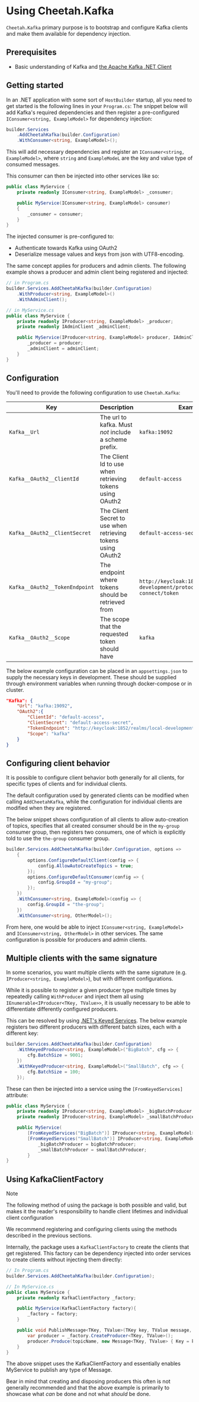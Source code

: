 # Using Cheetah.Kafka

`Cheetah.Kafka` primary purpose is to bootstrap and configure Kafka clients and make them available for dependency injection.

## Prerequisites
- Basic understanding of Kafka and [the Apache Kafka .NET Client](https://docs.confluent.io/kafka-clients/dotnet/current/overview.html)

## Getting started

In an .NET application with some sort of `HostBuilder` startup, all you need to get started is the following lines in your `Program.cs`:
The snippet below will add Kafka's required dependencies and then register a pre-configured `IConsumer<string, ExampleModel>` for dependency injection:

```csharp
builder.Services
    .AddCheetahKafka(builder.Configuration)
    .WithConsumer<string, ExampleModel>();
```

This will add necessary dependencies and register an `IConsumer<string, ExampleModel>`, where `string` and `ExampleModeL` are the key and value type of consumed messages.

This consumer can then be injected into other services like so:

```csharp
public class MyService {
    private readonly IConsumer<string, ExampleModel> _consumer;

    public MyService(IConsumer<string, ExampleModel> consumer)
    {
        _consumer = consumer;
    }
}
```

The injected consumer is pre-configured to:
* Authenticate towards Kafka using OAuth2
* Deserialize message values and keys from json with UTF8-encoding.

The same concept applies for producers and admin clients. The following example shows a producer and admin client being registered and injected:

```csharp
// in Program.cs
builder.Services.AddCheetahKafka(builder.Configuration)
    .WithProducer<string, ExampleModel>()
    .WithAdminClient();

// in MyService.cs
public class MyService {
    private readonly IProducer<string, ExampleModel> _producer;
    private readonly IAdminClient _adminClient;

    public MyService(IProducer<string, ExampleModel> producer, IAdminClient adminClient){
        _producer = producer;
        _adminClient = adminClient;
    }
}
```

## Configuration

You'll need to provide the following configuration to use `Cheetah.Kafka`:

| Key                            | Description                                                  | Example                                                                       | Required |
|--------------------------------|--------------------------------------------------------------|-------------------------------------------------------------------------------|----------|
| `Kafka__Url`                   | The url to kafka. Must *not* include a scheme prefix.        | `kafka:19092`                                                                 | ✓        |
| `Kafka__OAuth2__ClientId`      | The Client Id to use when retrieving tokens using OAuth2     | `default-access`                                                              | ✓        |
| `Kafka__OAuth2__ClientSecret`  | The Client Secret to use when retrieving tokens using OAuth2 | `default-access-secret`                                                       | ✓        |
| `Kafka__OAuth2__TokenEndpoint` | The endpoint where tokens should be retrieved from           | `http://keycloak:1852/realms/local-development/protocol/openid-connect/token` | ✓        |
| `Kafka__OAuth2__Scope`         | The scope that the requested token should have               | `kafka`                                                                       |          |

The below example configuration can be placed in an `appsettings.json` to supply the necessary keys in development. These should be supplied through environment variables when running through docker-compose or in cluster.

```json
"Kafka": {
    "Url": "kafka:19092",
    "OAuth2":{
        "ClientId": "default-access",
        "ClientSecret": "default-access-secret",
        "TokenEndpoint": "http://keycloak:1852/realms/local-development/protocol/openid-connect/token",
        "Scope": "kafka" 
    }
}
```

## Configuring client behavior

It is possible to configure client behavior both generally for all clients, for specific types of clients and for individual clients.

The default configuration used by generated clients can be modified when calling `AddCheetahKafka`, while the configuration for individual clients are modified when they are registered.

The below snippet shows configuration of all clients to allow auto-creation of topics, specifies that all created consumer should be in the `my-group` consumer group, then registers two consumers, one of which is explicitly told to use the `the-group` consumer group.

```csharp
builder.Services.AddCheetahKafka(builder.Configuration, options => 
    {
        options.ConfigureDefaultClient(config => {
            config.AllowAutoCreateTopics = true;
        });
        options.ConfigureDefaultConsumer(config => {
            config.GroupId = "my-group";
        });
    })
    .WithConsumer<string, ExampleModel>(config => {
        config.GroupId = "the-group";
    })
    .WithConsumer<string, OtherModel>();
```

From here, one would be able to inject `IConsumer<string, ExampleModel>` and `IConsumer<string, OtherModel>` in other services. The same configuration is possible for producers and admin clients.

## Multiple clients with the same signature

In some scenarios, you want multiple clients with the same signature (e.g. `IProducer<string, ExampleModel>`), but with different configurations.

While it is possible to register a given producer type multiple times by repeatedly calling `WithProducer` and inject them all using `IEnumerable<IProducer<TKey, TValue>>`, it is usually necessary to be able to differentiate differently configured producers.

This can be resolved by using [.NET's Keyed Services](https://learn.microsoft.com/en-us/aspnet/core/fundamentals/dependency-injection?view=aspnetcore-8.0#keyed-services). The below example registers two different producers with different batch sizes, each with a different key:

```csharp
builder.Services.AddCheetahKafka(builder.Configuration)
    .WithKeyedProducer<string, ExampleModel>("BigBatch", cfg => {
        cfg.BatchSize = 9001;
    })
    .WithKeyedProducer<string, ExampleModel>("SmallBatch", cfg => {
        cfg.BatchSize = 100;
    });
```

These can then be injected into a service using the `[FromKeyedServices]` attribute:

```csharp
public class MyService {
    private readonly IProducer<string, ExampleModel> _bigBatchProducer;
    private readonly IProducer<string, ExampleModel> _smallBatchProducer;

    public MyService(
        [FromKeyedServices("BigBatch")] IProducer<string, ExampleModel> bigBatchProducer,
        [FromKeyedServices("SmallBatch")] IProducer<string, ExampleModel> smallBatchProducer){
            _bigBatchProducer = bigBatchProducer;
            _smallBatchProducer = smallBatchProducer;
        }
}
```

## Using KafkaClientFactory

> [!NOTE]
> The following method of using the package is both possible and valid, but makes it the reader's responsibility to handle client lifetimes and individual client configuration
>
> We recommend registering and configuring clients using the methods described in the previous sections.

Internally, the package uses a `KafkaClientFactory` to create the clients that get registered. This factory can be dependency injected into order services to create clients without injecting them directly:

```csharp
// In Program.cs
builder.Services.AddCheetahKafka(builder.Configuration);

// In MyService.cs
public class MyService {
    private readonly KafkaClientFactory _factory;

    public MyService(KafkaClientFactory factory){
        _factory = factory;
    }

    public void PublishMessage<TKey, TValue>(TKey key, TValue message, string topicName){
        var producer = _factory.CreateProducer<TKey, TValue>();
        producer.Produce(topicName, new Message<TKey, TValue> { Key = key, Value = message });
    }
}
```

The above snippet uses the KafkaClientFactory and essentially enables MyService to publish any type of Message.

Bear in mind that creating and disposing producers this often is not generally recommended and that the above example is primarily to showcase what *can* be done and not what *should* be done.